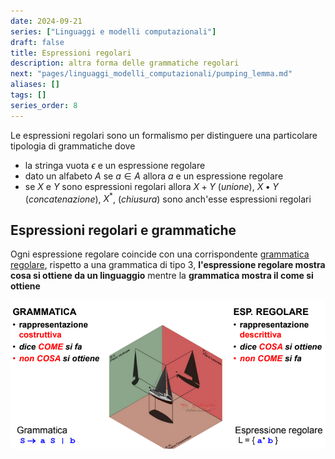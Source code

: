 ```yaml
---
date: 2024-09-21
series: ["Linguaggi e modelli computazionali"]
draft: false
title: Espressioni regolari
description: altra forma delle grammatiche regolari
next: "pages/linguaggi_modelli_computazionali/pumping_lemma.md"
aliases: []
tags: []
series_order: 8
---
```


Le espressioni regolari sono un formalismo per distinguere una particolare tipologia di grammatiche dove

- la stringa vuota $\epsilon$ e un espressione regolare
- dato un alfabeto $A$ se $a\in A$ allora $a$ e un espressione regolare
- se $X$ e $Y$ sono espressioni regolari allora $X+ Y$ (*unione*), $X\bullet Y$ (*concatenazione*), $X^*$, (*chiusura*) sono anch'esse espressioni regolari

## Espressioni regolari e grammatiche

Ogni espressione regolare coincide con una corrispondente [grammatica regolare](/linguaggi_modelli_computazionali/grammatiche_regolari), rispetto a una grammatica di tipo 3, **l'espressione regolare mostra cosa si ottiene da un linguaggio** mentre la **grammatica mostra il come si ottiene**

![](expression_vs_grammar.png)

